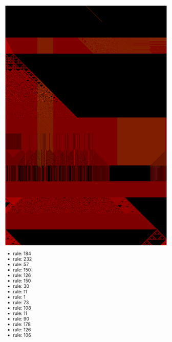 ![photo](./output.png) 
 * rule: 184
* rule: 232
* rule: 57
* rule: 150
* rule: 126
* rule: 150
* rule: 30
* rule: 11
* rule: 1
* rule: 73
* rule: 108
* rule: 11
* rule: 90
* rule: 178
* rule: 126
* rule: 106
